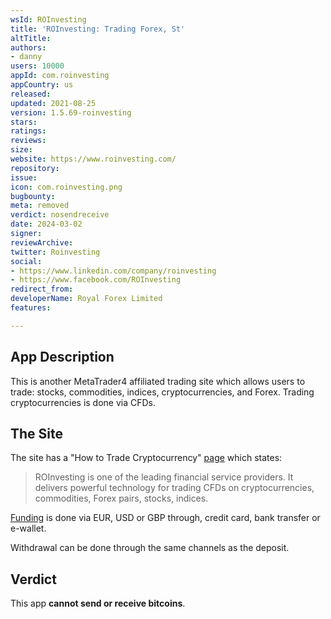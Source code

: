 ```yaml
---
wsId: ROInvesting
title: 'ROInvesting: Trading Forex, St'
altTitle: 
authors:
- danny
users: 10000
appId: com.roinvesting
appCountry: us
released: 
updated: 2021-08-25
version: 1.5.69-roinvesting
stars: 
ratings: 
reviews: 
size: 
website: https://www.roinvesting.com/
repository: 
issue: 
icon: com.roinvesting.png
bugbounty: 
meta: removed
verdict: nosendreceive
date: 2024-03-02
signer: 
reviewArchive: 
twitter: Roinvesting
social:
- https://www.linkedin.com/company/roinvesting
- https://www.facebook.com/ROInvesting
redirect_from: 
developerName: Royal Forex Limited
features: 

---
```


## App Description

This is another MetaTrader4 affiliated trading site which allows users to trade: stocks, commodities, indices, cryptocurrencies, and Forex. Trading cryptocurrencies is done via CFDs.

## The Site

The site has a "How to Trade Cryptocurrency" [page](https://www.roinvesting.com/en/crypto-articles/how-to-trade-cryptocurrency) which states:

> ROInvesting is one of the leading financial service providers. It delivers powerful technology for trading CFDs on cryptocurrencies, commodities, Forex pairs, stocks, indices.

[Funding](https://www.roinvesting.com/en/faq) is done via EUR, USD or GBP through, credit card, bank transfer or e-wallet.

Withdrawal can be done through the same channels as the deposit.

## Verdict

This app **cannot send or receive bitcoins**.
